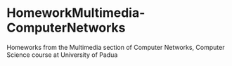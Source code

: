 # HomeworkMultimedia-ComputerNetworks
Homeworks from the Multimedia section of Computer Networks, Computer Science course at University of Padua
